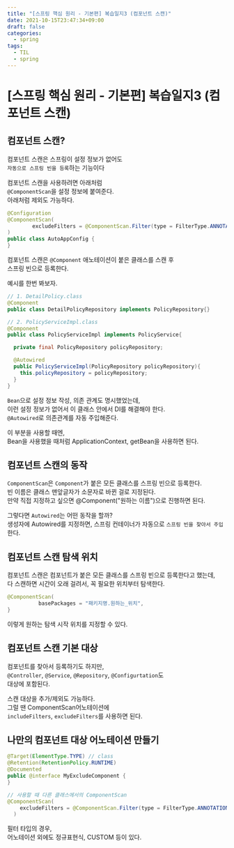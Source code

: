 ```yaml
---
title: "[스프링 핵심 원리 - 기본편] 복습일지3 (컴포넌트 스캔)"
date: 2021-10-15T23:47:34+09:00
draft: false
categories:
  - spring
tags:
  - TIL
  - spring
---
```


# [스프링 핵심 원리 - 기본편] 복습일지3 (컴포넌트 스캔)

## 컴포넌트 스캔?

컴포넌트 스캔은 스프링이 설정 정보가 없어도  
`자동으로 스프링 빈을 등록`하는 기능이다  

컴포넌트 스캔을 사용하려면 아래처럼  
`@ComponentScan`을 설정 정보에 붙여준다.  
아래처럼 제외도 가능하다.

```java
@Configuration
@ComponentScan(
        excludeFilters = @ComponentScan.Filter(type = FilterType.ANNOTATION, classes = Configuration.class)
)
public class AutoAppConfig {
}
```

컴포넌트 스캔은 `@Component` 애노테이션이 붙은 클래스를 스캔 후  
스프링 빈으로 등록한다.  

예시를 한번 봐보자.

```java
// 1. DetailPolicy.class
@Component
public class DetailPolicyRepository implements PolicyRepository{}

// 2. PolicyServiceImpl.class
@Component
public class PolicyServiceImpl implements PolicyService{

  private final PolicyRepository policyRepository;

  @Autowired
  public PolicyServiceImpl(PolicyRepository policyRepository){
    this.policyRepository = policyRepository;
  }
}
```

`Bean`으로 설정 정보 작성, 의존 관계도 명시했었는데,  
이런 설정 정보가 없어서 이 클래스 안에서 DI를 해결해야 한다.  
`@Autowired`로 의존관계를 자동 주입해준다.  

이 부분을 사용할 때엔,  
Bean을 사용했을 때처럼 ApplicationContext, getBean을 사용하면 된다.  

## 컴포넌트 스캔의 동작

`ComponentScan`은 `Component`가 붙은 모든 클래스를 스프링 빈으로 등록한다.  
빈 이름은 클래스 맨앞글자가 소문자로 바뀐 걸로 지정된다.  
만약 직접 지정하고 싶으면 @Component("원하는 이름")으로 진행하면 된다.  

그렇다면 `Autowired`는 어떤 동작을 할까?  
생성자에 Autowired를 지정하면,
스프링 컨테이너가 자동으로 `스프링 빈을 찾아서 주입`한다.  

## 컴포넌트 스캔 탐색 위치

컴포넌트 스캔은 컴포넌트가 붙은 모든 클래스를 스프링 빈으로 등록한다고 했는데,  
다 스캔하면 시간이 오래 걸려서, 꼭 필요한 위치부터 탐색한다.

```java
@ComponentScan(
          basePackages = "패키지명.원하는_위치",
}
```

이렇게 원하는 탐색 시작 위치를 지정할 수 있다.

## 컴포넌트 스캔 기본 대상

컴포넌트를 찾아서 등록하기도 하지만,  
`@Controller`, `@Service`, `@Repository`, `@Configurtation`도  
대상에 포함된다.  

스캔 대상을 추가/제외도 가능하다.  
그럴 땐 ComponentScan어노테이션에  
`includeFilters`, `excludeFilters`를 사용하면 된다.  

## 나만의 컴포넌트 대상 어노테이션 만들기

```java
@Target(ElementType.TYPE) // class
@Retention(RetentionPolicy.RUNTIME)
@Documented
public @interface MyExcludeComponent {
}

// 사용할 때 다른 클래스에서의 ComponentScan
@ComponentScan(
    excludeFilters = @ComponentScan.Filter(type = FilterType.ANNOTATION, classes = MyExcludeComponent.class)
  )
```

필터 타입의 경우,  
어노테이션 외에도 정규표현식, CUSTOM 등이 있다.  

